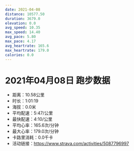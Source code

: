 ```yaml
---
date: 2021-04-08
distance: 10577.50
duration: 3679.0
elevation: 0.0
avg_speed: 10.35
max_speed: 14.40
avg_pace: 5.80
max_pace: 4.17
avg_heartrate: 165.6
max_heartrate: 179.0
calories: 0.0
---
```


# 2021年04月08日 跑步数据

- 距离：10.58公里
- 时长：1:01:19
- 海拔：0.0米
- 平均配速：5:47/公里
- 最快配速：4:10/公里
- 平均心率：165.6次/分钟
- 最大心率：179.0次/分钟
- 卡路里消耗：0.0千卡
- 活动链接：https://www.strava.com/activities/5087796997
